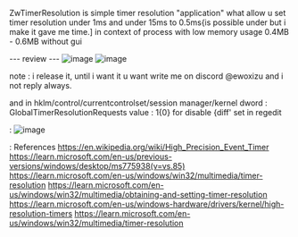 ZwTimerResolution is simple timer resolution "application" what allow u set timer resolution under 1ms and under 15ms to 0.5ms{is possible under but i make it gave me time.] in context of process with low memory usage 0.4MB - 0.6MB without gui

--- review --- 
![image](https://github.com/user-attachments/assets/35a274a0-7179-499c-a4c5-80556a3c24cf)
![image](https://github.com/user-attachments/assets/637c265e-6a16-41d8-9747-ed95f7259652)

note : i release it, until i want it u want write me on discord @ewoxizu and i not reply always.

and in hklm/control/currentcontrolset/session manager/kernel
dword : GlobalTimerResolutionRequests
value : 1{0} for disable {diff' set in regedit

: ![image](https://github.com/user-attachments/assets/7d1ee6df-84b1-4a7b-b401-d39d4bcaa8f8)

: References
https://en.wikipedia.org/wiki/High_Precision_Event_Timer
https://learn.microsoft.com/en-us/previous-versions/windows/desktop/ms775938(v=vs.85)
https://learn.microsoft.com/en-us/windows/win32/multimedia/timer-resolution
https://learn.microsoft.com/en-us/windows/win32/multimedia/obtaining-and-setting-timer-resolution
https://learn.microsoft.com/en-us/windows-hardware/drivers/kernel/high-resolution-timers
https://learn.microsoft.com/en-us/windows/win32/multimedia/timer-resolution


